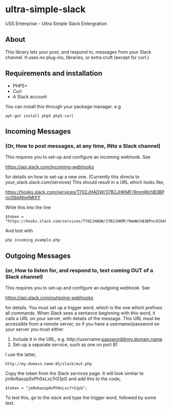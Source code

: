 # ultra-simple-slack
USS Enterprise - Ultra Simple Slack Entergration

## About

This library lets your post, and respond to, messages from your Slack channel. It uses no plug-ins, libraries, or
extra cruft (except for curl.)


## Requirements and installation

* PHP5+
* Curl
* A Slack account


You can install this through your package manager. e.g

```
apt-get install php5 php5-curl
```


## Incoming Messages
### (Or, How to post messages, at any time, INto a Slack channel)

This requires you to set-up and configure an incoming webhook. See

https://api.slack.com/incoming-webhooks

for details on how to set-up a new one. (Currently this directs to your_slack.slack.com/services) This should result in a URL which looks like,

https://hooks.slack.com/services/T702JHADW/37B2JHKMF/9mmWchB3BPnc0IbkNlmlMIXY

Write this into the line

```
$token = "https://hooks.slack.com/services/T702JHADW/37B2JHKMF/9mmWchB3BPnc0IbkNlmlMIXY";

```

And test with

```
php incoming_example.php
```


## Outgoing Messages 
### (or, How to listen for, and respond to, text coming OUT of a Slack channel)

This requires you to set-up and configure an outgoing webhook. See

https://api.slack.com/outgoing-webhooks

for details. You must set up a trigger word, which is the one which prefixes all commands. When Slack sees a
sentance beginning with this word, it calls a URL on your server, with details of the message. This URL must be
accessible from a remote server, so if you have a username/password on your server you must either

1. Include it in the URL, e.g. http://username:password@my.domain.name
2. Set-up a separate service, such as one on port 81

I use the latter,

```
http://my.domain.name:81/slack/out.php
```

Copy the token from the Slack services page. It will look similar to jm9o6aozp0xPh0xLxz7rG1pG and add this to the code,

```
$token = "jm9o6aozp0xPh0xLxz7rG1pG";

```

To test this, go to the slack and type the trigger word, followed by some text.




